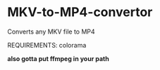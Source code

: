 # MKV-to-MP4-convertor


Converts any MKV file to MP4

REQUIREMENTS:
colorama

**also gotta put ffmpeg in your path**
